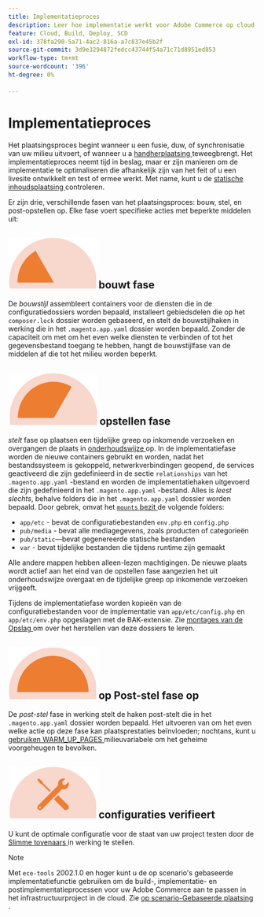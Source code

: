 ```yaml
---
title: Implementatieproces
description: Leer hoe implementatie werkt voor Adobe Commerce op cloud-infrastructuurprojecten.
feature: Cloud, Build, Deploy, SCD
exl-id: 378fa290-5a71-4ac2-816a-a7c837e45b2f
source-git-commit: 3d9e3294872fedcc43744f54a71c71d8951ed853
workflow-type: tm+mt
source-wordcount: '396'
ht-degree: 0%

---
```


# Implementatieproces

Het plaatsingsproces begint wanneer u een fusie, duw, of synchronisatie van uw milieu uitvoert, of wanneer u a [ handherplaatsing ](../dev-tools/cloud-cli-overview.md#redeploy-the-environment) teweegbrengt. Het implementatieproces neemt tijd in beslag, maar er zijn manieren om de implementatie te optimaliseren die afhankelijk zijn van het feit of u een livesite ontwikkelt en test of ermee werkt. Met name, kunt u de [ statische inhoudsplaatsing ](static-content.md) controleren.

Er zijn drie, verschillende fasen van het plaatsingsproces: bouw, stel, en post-opstellen op. Elke fase voert specifieke acties met beperkte middelen uit:

## ![ bouwt fase ](../../assets/status-build.png) bouwt fase

De _bouwstijl_ assembleert containers voor de diensten die in de configuratiedossiers worden bepaald, installeert gebiedsdelen die op het `composer.lock` dossier worden gebaseerd, en stelt de bouwstijlhaken in werking die in het `.magento.app.yaml` dossier worden bepaald. Zonder de capaciteit om met om het even welke diensten te verbinden of tot het gegevensbestand toegang te hebben, hangt de bouwstijlfase van de middelen af die tot het milieu worden beperkt.

## ![ opstellen fase ](../../assets/status-deploy.png) opstellen fase

_stelt_ fase op plaatsen een tijdelijke greep op inkomende verzoeken en overgangen de plaats in [ onderhoudswijze ](https://experienceleague.adobe.com/docs/commerce-operations/configuration-guide/setup/application-modes.html) op. In de implementatiefase worden de nieuwe containers gebruikt en worden, nadat het bestandssysteem is gekoppeld, netwerkverbindingen geopend, de services geactiveerd die zijn gedefinieerd in de sectie `relationships` van het `.magento.app.yaml` -bestand en worden de implementatiehaken uitgevoerd die zijn gedefinieerd in het `.magento.app.yaml` -bestand. Alles is _leest slechts_, behalve folders die in het `.magento.app.yaml` dossier worden bepaald. Door gebrek, omvat het [`mounts` bezit ](../application/properties.md#mounts) de volgende folders:

- `app/etc` - bevat de configuratiebestanden `env.php` en `config.php`
- `pub/media` - bevat alle mediagegevens, zoals producten of categorieën
- `pub/static`—bevat gegenereerde statische bestanden
- `var` - bevat tijdelijke bestanden die tijdens runtime zijn gemaakt

Alle andere mappen hebben alleen-lezen machtigingen. De nieuwe plaats wordt actief aan het eind van de opstellen fase aangezien het uit onderhoudswijze overgaat en de tijdelijke greep op inkomende verzoeken vrijgeeft.

Tijdens de implementatiefase worden kopieën van de configuratiebestanden voor de implementatie van `app/etc/config.php` en `app/etc/env.php` opgeslagen met de BAK-extensie. Zie [ montages van de Opslag ](../store/store-settings.md#restore-configuration-files) om over het herstellen van deze dossiers te leren.

## ![ Post-stelt fase ](../../assets/status-post-deploy.png) op Post-stel fase op

De _post-stel_ fase in werking stelt de haken post-stelt die in het `.magento.app.yaml` dossier worden bepaald. Het uitvoeren van om het even welke actie op deze fase kan plaatsprestaties beïnvloeden; nochtans, kunt u [ gebruiken WARM_UP_PAGES ](../environment/variables-post-deploy.md#warmuppages) milieuvariabele om het geheime voorgeheugen te bevolken.

## ![ verifieer staat ](../../assets/status-verify.png) configuraties verifieert

U kunt de optimale configuratie voor de staat van uw project testen door de [ Slimme tovenaars ](smart-wizards.md) in werking te stellen.

>[!NOTE]
>
>Met `ece-tools` 2002.1.0 en hoger kunt u de op scenario&#39;s gebaseerde implementatiefunctie gebruiken om de build-, implementatie- en postimplementatieprocessen voor uw Adobe Commerce aan te passen in het infrastructuurproject in de cloud. Zie [ op scenario-Gebaseerde plaatsing ](scenario-based.md).
